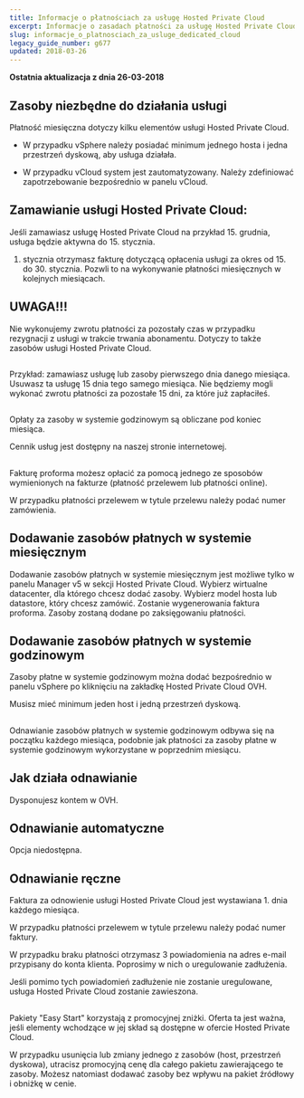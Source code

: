 ```yaml
---
title: Informacje o płatnościach za usługę Hosted Private Cloud
excerpt: Informacje o zasadach płatności za usługę Hosted Private Cloud
slug: informacje_o_platnosciach_za_usluge_dedicated_cloud
legacy_guide_number: g677
updated: 2018-03-26
---
```


**Ostatnia aktualizacja z dnia 26-03-2018**

## 


## Zasoby niezbędne do działania usługi
Płatność miesięczna dotyczy kilku elementów usługi Hosted Private Cloud. 


- W przypadku vSphere należy posiadać minimum jednego hosta i jedna przestrzeń dyskową, aby usługa działała.

- W przypadku vCloud system jest zautomatyzowany. Należy zdefiniować zapotrzebowanie bezpośrednio w panelu vCloud.




## Zamawianie usługi Hosted Private Cloud:
Jeśli zamawiasz usługę Hosted Private Cloud na przykład 15. grudnia, usługa będzie aktywna do 15. stycznia. 

1. stycznia otrzymasz fakturę dotyczącą opłacenia usługi za okres od 15. do 30. stycznia. Pozwli to na wykonywanie płatności miesięcznych w kolejnych miesiącach.

## UWAGA!!!
Nie wykonujemy zwrotu płatności za pozostały czas w przypadku rezygnacji z usługi w trakcie trwania abonamentu. 
Dotyczy to także zasobów usługi Hosted Private Cloud.


## 
Przykład: zamawiasz usługę lub zasoby pierwszego dnia danego miesiąca. Usuwasz ta usługę 15 dnia tego samego miesiąca. Nie będziemy mogli wykonać zwrotu płatności za pozostałe 15 dni, za które już zapłaciłeś.


## 
Opłaty za zasoby w systemie godzinowym są obliczane pod koniec miesiąca. 

Cennik usług jest dostępny na naszej stronie internetowej.


## 
Fakturę proforma możesz opłacić za pomocą jednego ze sposobów wymienionych na fakturze (płatność przelewem lub płatności online). 

W przypadku płatności przelewem w tytule przelewu należy podać numer zamówienia.


## Dodawanie zasobów płatnych w systemie miesięcznym
Dodawanie zasobów płatnych w systemie miesięcznym jest możliwe tylko w panelu Manager v5 w sekcji Hosted Private Cloud. 
Wybierz wirtualne datacenter, dla którego chcesz dodać zasoby.  Wybierz model hosta lub datastore, który chcesz zamówić. Zostanie wygenerowania faktura proforma. Zasoby zostaną dodane po zaksięgowaniu płatności.


## Dodawanie zasobów płatnych w systemie godzinowym
Zasoby płatne w systemie godzinowym można dodać bezpośrednio w panelu vSphere po kliknięciu na zakładkę Hosted Private Cloud OVH.

Musisz mieć minimum jeden host i jedną przestrzeń dyskową.


## 
Odnawianie zasobów płatnych w systemie godzinowym odbywa się na początku każdego miesiąca, podobnie jak płatności za zasoby płatne w systemie godzinowym wykorzystane w poprzednim miesiącu.


## Jak działa odnawianie
Dysponujesz kontem w OVH.


## Odnawianie automatyczne
Opcja niedostępna.


## Odnawianie ręczne
Faktura za odnowienie usługi Hosted Private Cloud jest wystawiana 1. dnia każdego miesiąca. 

W przypadku płatności przelewem w tytule przelewu należy podać numer faktury. 

W przypadku braku płatności otrzymasz 3 powiadomienia na adres e-mail przypisany do konta klienta. Poprosimy w nich o uregulowanie zadłużenia. 

Jeśli pomimo tych powiadomień zadłużenie nie zostanie uregulowane, usługa Hosted Private Cloud zostanie zawieszona.


## 
Pakiety "Easy Start" korzystają z promocyjnej zniżki. 
Oferta ta jest ważna, jeśli elementy wchodzące w jej skład są dostępne w ofercie Hosted Private Cloud.

W przypadku usunięcia lub zmiany jednego z zasobów (host, przestrzeń dyskowa), utracisz promocyjną cenę dla całego pakietu zawierającego te zasoby. Możesz natomiast dodawać zasoby bez wpływu na pakiet źródłowy i obniżkę w cenie.


